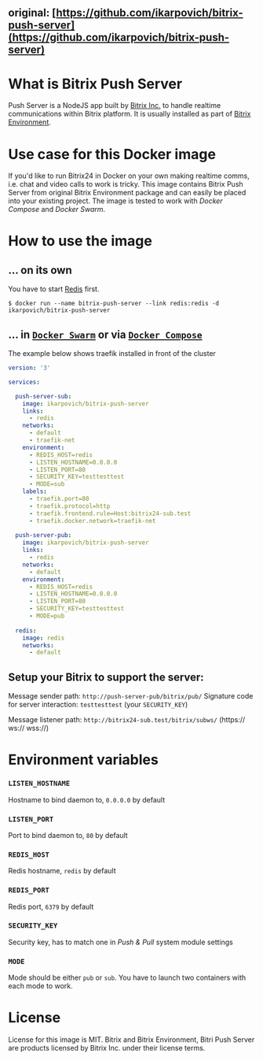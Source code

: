 ## original: [https://github.com/ikarpovich/bitrix-push-server](https://github.com/ikarpovich/bitrix-push-server)

# What is Bitrix Push Server

Push Server is a NodeJS app built by [Bitrix Inc.](https://www.bitrix24.com) to handle realtime communications within Bitrix 
platform. It is usually installed as part of [Bitrix Environment](https://www.bitrix24.com/self-hosted/installation.php).

# Use case for this Docker image

If you'd like to run Bitrix24 in Docker on your own making realtime comms, i.e. chat and video calls to work is tricky.
This image contains Bitrix Push Server from original Bitrix Environment package and can easily be placed into your existing project. 
The image is tested to work with *Docker Compose* and *Docker Swarm*.

# How to use the image

## ... on its own

You have to start [Redis](https://hub.docker.com/_/redis/) first.

```console
$ docker run --name bitrix-push-server --link redis:redis -d ikarpovich/bitrix-push-server
```

## ... in [`Docker Swarm`](https://docs.docker.com/engine/reference/commandline/stack_deploy/) or via [`Docker Compose`](https://github.com/docker/compose)

The example below shows traefik installed in front of the cluster

```yaml
version: '3'

services:

  push-server-sub:
    image: ikarpovich/bitrix-push-server
    links:
      - redis
    networks:
      - default
      - traefik-net
    environment:
      - REDIS_HOST=redis
      - LISTEN_HOSTNAME=0.0.0.0
      - LISTEN_PORT=80
      - SECURITY_KEY=testtesttest
      - MODE=sub
    labels:
      - traefik.port=80
      - traefik.protocol=http
      - traefik.frontend.rule=Host:bitrix24-sub.test
      - traefik.docker.network=traefik-net
      
  push-server-pub:
    image: ikarpovich/bitrix-push-server
    links:
      - redis
    networks:
      - default
    environment:
      - REDIS_HOST=redis
      - LISTEN_HOSTNAME=0.0.0.0
      - LISTEN_PORT=80
      - SECURITY_KEY=testtesttest
      - MODE=pub
      
  redis:
    image: redis
    networks:
      - default      
```

## Setup your Bitrix to support the server:

Message sender path: `http://push-server-pub/bitrix/pub/`
Signature code for server interaction: `testtesttest` (your `SECURITY_KEY`)

Message listener path: `http://bitrix24-sub.test/bitrix/subws/` (https:// ws:// wss://)

# Environment variables

### `LISTEN_HOSTNAME`

Hostname to bind daemon to, `0.0.0.0` by default

### `LISTEN_PORT`

Port to bind daemon to, `80` by default

### `REDIS_HOST`

Redis hostname, `redis` by default

### `REDIS_PORT`

Redis port, `6379` by default

### `SECURITY_KEY`

Security key, has to match one in *Push & Pull* system module settings

### `MODE`

Mode should be either `pub` or `sub`. You have to launch two containers with each mode to work.

# License

License for this image is MIT.
Bitrix and Bitrix Environment, Bitri Push Server are products licensed by Bitrix Inc. under their license terms.
